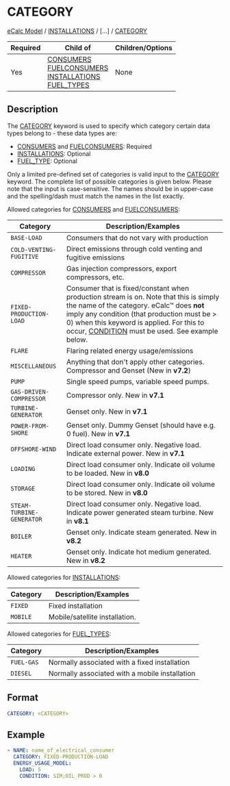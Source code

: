 # CATEGORY
[eCalc Model](/about/references/index.md)
/ [INSTALLATIONS](/about/references/INSTALLATIONS.md) 
/ [...] / [CATEGORY](/about/references/CATEGORY.md)

| Required | Child of                                                                                                                                                                                                                                                           | Children/Options |
|----------|--------------------------------------------------------------------------------------------------------------------------------------------------------------------------------------------------------------------------------------------------------------------|------------------|
| Yes      | [CONSUMERS](/about/references/CONSUMERS.md)  <br /> [FUELCONSUMERS](/about/references/FUELCONSUMERS.md) <br /> [INSTALLATIONS](/about/references/INSTALLATIONS.md) <br /> [FUEL_TYPES](/about/references/FUEL_TYPES.md) <br /> | None             |

## Description
The [CATEGORY](/about/references/CATEGORY.md) keyword is used to specify which category certain data types belong to - these data types are:

* [CONSUMERS](/about/references/CONSUMERS.md) and [FUELCONSUMERS](/about/references/FUELCONSUMERS.md): Required
* [INSTALLATIONS](/about/references/INSTALLATIONS.md): Optional
* [FUEL_TYPE](/about/references/FUEL_TYPES.md): Optional

Only a limited pre-defined set of categories is valid input to the 
[CATEGORY](/about/references/CATEGORY.md) keyword. The complete list of possible categories is given below. 
Please note that the input is case-sensitive. The names should be in upper-case and the spelling/dash must match the names in the list exactly.

Allowed categories for [CONSUMERS](/about/references/CONSUMERS.md) and [FUELCONSUMERS](/about/references/FUELCONSUMERS.md):

| Category                      | Description/Examples                                                                                                                                                                                                                                                                               |
|-------------------------------|----------------------------------------------------------------------------------------------------------------------------------------------------------------------------------------------------------------------------------------------------------------------------------------------------|
| ``BASE-LOAD``                 | Consumers that do not vary with production                                                                                                                                                                                                                                                         |
| ``COLD-VENTING-FUGITIVE``     | Direct emissions through cold venting and fugitive emissions                                                                                                                                                                                                                                       |
| ``COMPRESSOR``                | Gas injection compressors, export compressors, etc.                                                                                                                                                                                                                                                |
| ``FIXED-PRODUCTION-LOAD``     | Consumer that is fixed/constant when production stream is on. Note that this is simply the name of the category. eCalc™ does **not** imply any condition (that production must be > 0) when this keyword is applied. For this to occur, [CONDITION](/about/references/CONDITION.md) must be used. See example below. |
| ``FLARE``                     | Flaring related energy usage/emissions                                                                                                                                                                                                                                                             |
| ``MISCELLANEOUS``             | Anything that don't apply other categories. Compressor and Genset (New in **v7.2**)                                                                                                                                                                                                                |
| ``PUMP``                      | Single speed pumps, variable speed pumps.                                                                                                                                                                                                                                                          |
| ``GAS-DRIVEN-COMPRESSOR``     | Compressor only. New in **v7.1**                                                                                                                                                                                                                                                                   |
| ``TURBINE-GENERATOR``         | Genset only. New in **v7.1**                                                                                                                                                                                                                                                                       |
| ``POWER-FROM-SHORE``          | Genset only. Dummy Genset (should have e.g. 0 fuel). New in **v7.1**                                                                                                                                                                                                                               |
| ``OFFSHORE-WIND``             | Direct load consumer only. Negative load. Indicate external power. New in **v7.1**                                                                                                                                                                                                                 |
| ``LOADING``                   | Direct load consumer only. Indicate oil volume to be loaded. New in **v8.0**                                                                                                                                                                                                                       |
| ``STORAGE``                   | Direct load consumer only. Indicate oil volume to be stored. New in **v8.0**                                                                                                                                                                                                                       |
 | ``STEAM-TURBINE-GENERATOR``   | Direct load consumer only. Negative load. Indicate power generated steam turbine. New in **v8.1**                                                                                                                                                                                                  |
| ``BOILER``                  | Genset only. Indicate steam generated. New in **v8.2**                                                                                                                                                                                                                        |
| ``HEATER``                  | Genset only. Indicate hot medium generated. New in **v8.2**                                                                                                                                                                          |

Allowed categories for [INSTALLATIONS](/about/references/INSTALLATIONS.md):

| Category                   | Description/Examples           |
|----------------------------|--------------------------------|
| ``FIXED``                  | Fixed installation             |
| ``MOBILE``                 | Mobile/satellite installation. |

Allowed categories for [FUEL_TYPES](/about/references/FUEL_TYPES.md):

| Category                   | Description/Examples                                         |
|----------------------------|--------------------------------------------------------------|
| ``FUEL-GAS``               | Normally associated with a fixed installation                |
| ``DIESEL``                 | Normally associated with a mobile installation               |

## Format

~~~~~~~~yaml
CATEGORY: <CATEGORY>
~~~~~~~~

## Example

~~~~~~~~yaml
- NAME: name_of_electrical_consumer
  CATEGORY: FIXED-PRODUCTION-LOAD
  ENERGY_USAGE_MODEL:
    LOAD: 5
    CONDITION: SIM;OIL_PROD > 0
~~~~~~~~
